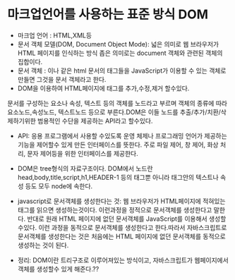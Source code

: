 # 마크업언어를 사용하는 표준 방식 DOM
+ 마크업 언어 : HTML,XML등 
+ 문서 객체 모델(DOM, Document Object Mode): 넓은 의미로 웹 브라우저가 HTML 페이지를 인식하는 방식
                                            좁은 의미로는 document 객체와 관련된 객체의 집합이다.
+ 문서 객체 : <html> 이나 <body> 같은 html 문서의 태그들을 JavaScript가 이용할 수 있는 객체로 만들면 그것을 문서 객체라고 한다.
+ DOM을 이용하여 HTML페이지에 태그를 추가,수정,제거 할수있다.
  
문서를 구성하는 요소나 속성, 텍스트 등의 객체를 노드라고 부르며 객체의 종류에 따라 요소노드,속성노드, 텍스트노드
등으로 부른다.DOM은 이들 노드를 추출/추가/치환/삭제하기위한 범용적인 수단을 제공하는 API라고 할수있다.
+ API: 응용 프로그램에서 사용할 수있도록 운영 체제나 프로그래밍 언어가 제공하는 기능을 제어할수 있게 만든 인터페이스를 뜻한다.
       주로 파일 제어, 창 제어, 화상 처리, 문자 제어등을 위한 인터페이스를 제공한다.
       
+ DOM은 tree형식의 자료구조이다. DOM에서 노드란 head,body,title,script,h1,HEADER-1 등의 태그뿐 아니라 태그안의 텍스트나 속성 등도
  모두 node에 속한다.

+ javascript로 문서객체를 생성한다는 것: 웹 브라우저가 HTML페이지에 적혀있는 태그를 읽으면 생성하는것이다. 이런과정을 정적으로 문서객체를
                                      생성한다고 말한다. 반대로 원래 HTML 페이지에 없던 문서객체를 JavaScript를 이용해서 생성할수있다.
                                      이런 과정을 동적으로 문서객체를 생성한다고 한다.따라서 자바스크립트로 문서객체를 생성한다는 것은 
                                      처음에는 HTML 페이지에 없던 문서객체를 동적으로 생성하는 것이 된다.
                                      
                                      
+ 정리: DOM이란 트리구조로 이루어져있는 방식이고, 자바스크립트가 웹페이지에서 객체를 생성할수 있게 해준다.?? 
                                      
                                      
